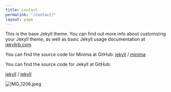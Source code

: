 ```yaml
---
title: contact
permalink: "/contact/"
layout: page
---
```




This is the base Jekyll theme. You can find out more info about customizing your Jekyll theme, as well as basic Jekyll usage documentation at [jekyllrb.com](https://jekyllrb.com/)

You can find the source code for Minima at GitHub:
[jekyll][jekyll-organization] /
[minima](https://github.com/jekyll/minima)



You can find the source code for Jekyll at GitHub:


[jekyll][jekyll-organization] /
[jekyll](https://github.com/jekyll/jekyll)


[jekyll-organization]: https://github.com/jekyll


![IMG_1206.jpeg](/uploads/IMG_1206.jpeg)